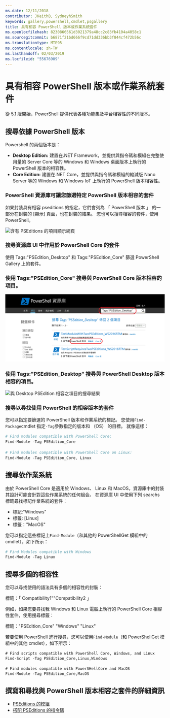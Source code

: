 ```yaml
---
ms.date: 12/11/2018
contributor: JKeithB, SydneyhSmith
keywords: gallery,powershell,cmdlet,psgallery
title: 具有相容 PowerShell 版本或作業系統套件
ms.openlocfilehash: 8230866561d3021379a48cc2c83fb4104a4058c1
ms.sourcegitcommit: b6871f21bd666f9cd71dd336bb3f844cf472b56c
ms.translationtype: MTE95
ms.contentlocale: zh-TW
ms.lasthandoff: 02/03/2019
ms.locfileid: "55676909"
---
```

# <a name="packages-with-compatible-powershell-editions-or-operating-systems"></a>具有相容 PowerShell 版本或作業系統套件

從 5.1 版開始，PowerShell 提供代表各種功能集及平台相容性的不同版本。

## <a name="searching-by-powershell-edition"></a>搜尋依據 PowerShell 版本 
Powershell 的兩個版本是：
- **Desktop Edition:** 建置在.NET Framework，並提供與指令碼和模組在完整使用量的 Server Core 等的 Windows 和 Windows 桌面版本上執行的 PowerShell 版本的相容性。
- **Core Edition:** 建置在.NET Core，並提供與指令碼和模組的縮減版 Nano Server 等的 Windows 和 Windows IoT 上執行的 PowerShell 版本相容性。

### <a name="powershell-gallery-allows-you-to-filter-packages-compatible-for-specific-powershell-editions"></a>PowerShell 資源庫可讓您篩選特定 PowerShell 版本相容的套件

如果封裝具有相容 pseditions 的指定，它們會列為 「 PowerShell 版本 」 的一部分在封裝的 [顯示] 頁面，也在封裝的結果。
您也可以搜尋相容的套件，使用 PowerShell。

![含有 PSEditions 的項目顯示網頁](../../Images/packagedisplaypagewithpseditions.PNG)

### <a name="search-for-packages-in-the-gallery-ui-that-work-on-powershell-core"></a>搜尋資源庫 UI 中作用於 PowerShell Core 的套件

使用 Tags:"PSEdition_Desktop" 和 Tags:"PSEdition_Core" 篩選 PowerShell Gallery 上的套件。

### <a name="use-tagspseditioncore-to-search-items-compatible-with-powershell-core-edition"></a>使用 Tags:"PSEdition_Core" 搜尋與 PowerShell Core 版本相容的項目。

![與 Core PSEdition 相容之項目的搜尋結果](../../Images/searchresultswithpseditions.PNG)

### <a name="use-tagspseditiondesktop-to-search-items-compatible-with-powershell-desktop-edition"></a>使用 Tags:"PSEdition_Desktop" 搜尋與 PowerShell Desktop 版本相容的項目。

![與 Desktop PSEdition 相容之項目的搜尋結果](../../Images/searchresultswithpseditionsdesktop.PNG)

### <a name="search-for-packages-to-find-compatible-editions-using-powershell"></a>搜尋以尋找使用 PowerShell 的相容版本的套件
您可以指定要篩選的 PowerShell 版本和作業系統的標記。 您使用`Find-Package`cmdlet 指定`-Tag`參數指定的版本和 （OS） 的目標。
就像這樣：

```powershell
# Find modules compatible with PowerShell Core:
Find-Module -Tag PSEdition_Core

# Find modules compatible with PowerShell Core on Linux:
Find-Module -Tag PSEdition_Core, Linux
```

## <a name="searching-by-operating-system"></a>搜尋依作業系統 

由於 PowerShell Core 是適用於 Windows、 Linux 和 MacOS，資源庫中的封裝其設計可能會針對這些作業系統的任何組合。 在資源庫 UI 中使用下列 searchs 標籤尋找標記作業系統的套件：

- 標記:"Windows"
- 標籤: [Linux]
- 標籤："MacOS" 

您可以指定這些標記上`Find-Module`（和其他的 PowerShellGet 模組中的 cmdlet），如下所示：

```powershell
# Find Modules compatible with Windows
Find-Module -Tag Linux
```

## <a name="searching-for-multiple-compatibilities"></a>搜尋多個的相容性

您可以尋找使用的語法具有多個的相容性的封裝： 

標籤：「 Compatibility1""Compatibility2 」 

例如，如果您要尋找我 Windows 和 Linux 電腦上執行的 PowerShell Core 相容性套件，使用搜尋標籤：

標籤："PSEdition_Core" "Windows" "Linux" 

若要使用 PowerShell 進行搜尋，您可以使用`Find-Module`（和 PowerShellGet 模組中的其他 cmdlet），如下所示：

```powewrshell
# Find scripts compatible with PowerShell Core, Windows, and Linux
Find-Script -Tag PSEdition_Core,Linux,Windows

# Find modules compatible with PowerSHellCore and MacOS
Find-Module -Tag PSEdition_Core,MacOS
```

## <a name="more-details-on-authoring-and-finding-the-packages-with-compatible-powershell-editions"></a>撰寫和尋找與 PowerShell 版本相容之套件的詳細資訊

- [PSEditions 的模組](../../concepts/module-psedition-support.md)
- [搭配 PSEditions 的指令碼](../../concepts/script-psedition-support.md)
